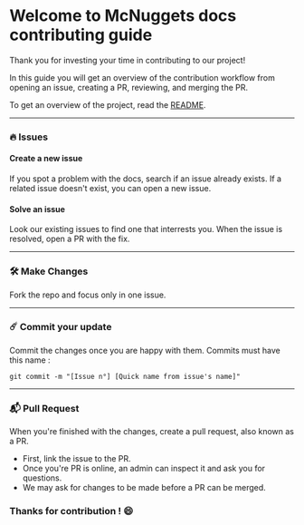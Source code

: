 # Welcome to McNuggets docs contributing guide

Thank you for investing your time in contributing to our project!

In this guide you will get an overview of the contribution workflow from opening an issue, creating a PR, reviewing, and merging the PR.

To get an overview of the project, read the [README](./README.md).

---

### 🔥 Issues

#### Create a new issue

If you spot a problem with the docs, search if an issue already exists. If a related issue doesn't exist, you can open a new issue.

#### Solve an issue

Look our existing issues to find one that interrests you. When the issue is resolved, open a PR with the fix.

---

### 🛠 Make Changes

Fork the repo and focus only in one issue.

---

### ☄️ Commit your update

Commit the changes once you are happy with them. Commits must have this name : 

`git commit -m "[Issue n°] [Quick name from issue's name]"`

---

### 📬 Pull Request

When you're finished with the changes, create a pull request, also known as a PR.

- First, link the issue to the PR.
- Once you're PR is online, an admin can inspect it and ask you for questions.
- We may ask for changes to be made before a PR can be merged.

### Thanks for contribution ! 😄